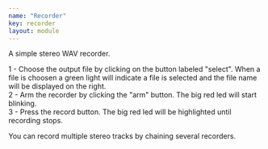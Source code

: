 ```yaml
---
name: "Recorder"
key: recorder
layout: module
---
```

A simple stereo WAV recorder.

1 - Choose the output file by clicking on the button labeled
"select". When a file is choosen a green light will indicate a file is selected
and the file name will be displayed on the right.  
2 - Arm the recorder by clicking the "arm" button. The big red led will start blinking.  
3 - Press the record button. The big red led will be highlighted until recording stops.  

You can record multiple stereo tracks by chaining several recorders.
